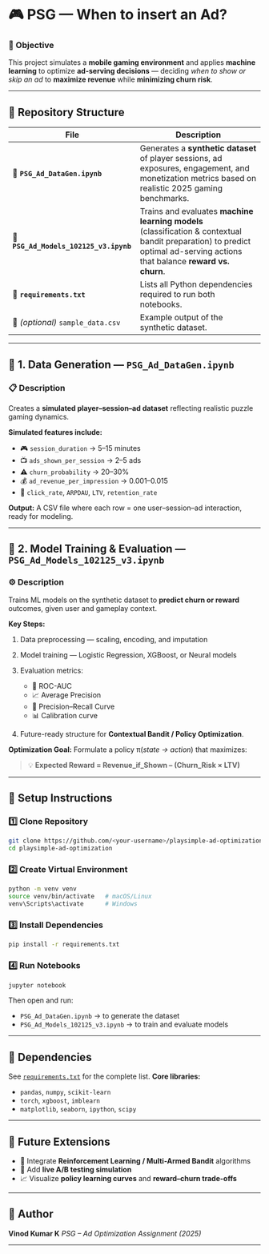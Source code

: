 # 🎮 PSG — When to insert an Ad?

### 🧠 Objective

This project simulates a **mobile gaming environment** and applies **machine learning** to optimize **ad-serving decisions** — deciding *when to show or skip an ad* to **maximize revenue** while **minimizing churn risk**.

---

## 📁 Repository Structure

| File                                   | Description                                                                                                                                                                |
| -------------------------------------- | -------------------------------------------------------------------------------------------------------------------------------------------------------------------------- |
| 📘 **`PSG_Ad_DataGen.ipynb`**          | Generates a **synthetic dataset** of player sessions, ad exposures, engagement, and monetization metrics based on realistic 2025 gaming benchmarks.                        |
| 🤖 **`PSG_Ad_Models_102125_v3.ipynb`** | Trains and evaluates **machine learning models** (classification & contextual bandit preparation) to predict optimal ad-serving actions that balance **reward vs. churn**. |
| 📄 **`requirements.txt`**              | Lists all Python dependencies required to run both notebooks.                                                                                                              |
| 💾 *(optional)* `sample_data.csv`      | Example output of the synthetic dataset.                                                                                                                                   |

---

## 🧩 1. Data Generation — `PSG_Ad_DataGen.ipynb`

### 📋 Description

Creates a **simulated player–session–ad dataset** reflecting realistic puzzle gaming dynamics.

**Simulated features include:**

* 🎮 `session_duration` → 5–15 minutes
* 📺 `ads_shown_per_session` → 2–5 ads
* ⚠️ `churn_probability` → 20–30%
* 💰 `ad_revenue_per_impression` → $0.001–$0.015
* 🧮 `click_rate`, `ARPDAU`, `LTV`, `retention_rate`

**Output:**
A CSV file where each row = one user–session–ad interaction, ready for modeling.

---

## 🤖 2. Model Training & Evaluation — `PSG_Ad_Models_102125_v3.ipynb`

### ⚙️ Description

Trains ML models on the synthetic dataset to **predict churn or reward** outcomes, given user and gameplay context.

**Key Steps:**

1. Data preprocessing — scaling, encoding, and imputation
2. Model training — Logistic Regression, XGBoost, or Neural models
3. Evaluation metrics:

   * 🧾 ROC-AUC
   * 📈 Average Precision
   * 🎯 Precision–Recall Curve
   * 📊 Calibration curve
4. Future-ready structure for **Contextual Bandit / Policy Optimization**.

**Optimization Goal:**
Formulate a policy π(*state → action*) that maximizes:

> 💡 **Expected Reward = Revenue_if_Shown – (Churn_Risk × LTV)**

---

## 🧱 Setup Instructions

### 1️⃣ Clone Repository

```bash
git clone https://github.com/<your-username>/playsimple-ad-optimization.git
cd playsimple-ad-optimization
```

### 2️⃣ Create Virtual Environment

```bash
python -m venv venv
source venv/bin/activate   # macOS/Linux
venv\Scripts\activate      # Windows
```

### 3️⃣ Install Dependencies

```bash
pip install -r requirements.txt
```

### 4️⃣ Run Notebooks

```bash
jupyter notebook
```

Then open and run:

* `PSG_Ad_DataGen.ipynb` → to generate the dataset
* `PSG_Ad_Models_102125_v3.ipynb` → to train and evaluate models

---

## 🧾 Dependencies

See [`requirements.txt`](./requirements.txt) for the complete list.
**Core libraries:**

* `pandas`, `numpy`, `scikit-learn`
* `torch`, `xgboost`, `imblearn`
* `matplotlib`, `seaborn`, `ipython`, `scipy`

---

## 🚀 Future Extensions

* 🧠 Integrate **Reinforcement Learning / Multi-Armed Bandit** algorithms
* 🔁 Add **live A/B testing simulation**
* 📈 Visualize **policy learning curves** and **reward–churn trade-offs**

---

## 👤 Author

**Vinod Kumar K**
*PSG – Ad Optimization Assignment (2025)*


---
